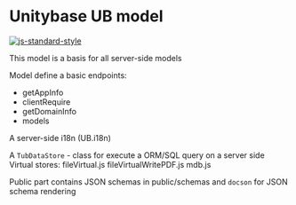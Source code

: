 ﻿# Unitybase UB model

[![js-standard-style](https://cdn.rawgit.com/feross/standard/master/badge.svg)](https://github.com/feross/standard)

This model is a basis for all server-side models


Model define a basic endpoints:
 - getAppInfo
 - clientRequire
 - getDomainInfo 
 - models

A server-side i18n (UB.i18n)

A `TubDataStore` - class for execute a ORM/SQL query on a server side
Virtual stores: fileVirtual.js fileVirtualWritePDF.js mdb.js 


Public part contains JSON schemas in public/schemas and `docson` for JSON schema rendering
 


